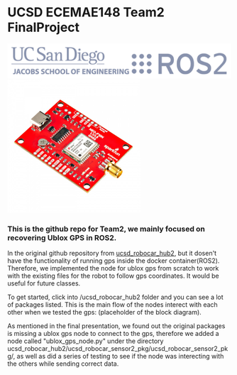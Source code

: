 # UCSD ECEMAE148 Team2 FinalProject

<img src="ucsd_ros2_logos.png">
<img src="ublox.jpg" width="300" height="300">
<div>
<h3>This is the github repo for Team2, we mainly focused on recovering Ublox GPS in ROS2. </h3>
<body>
  <p>
  In the original github repository from <a href="https://gitlab.com/ucsd_robocar2/ucsd_robocar_hub2">ucsd_robocar_hub2</a>, but it dosen't have the functionality of running gps inside the docker container(ROS2). Therefore, we implemented the node for ublox gps from scratch to work with the existing files for the robot to follow gps coordinates. It would be useful for future classes.
  </p>
  <p>
  To get started, click into /ucsd_robocar_hub2 folder and you can see a lot of packages listed. This is the main flow of the nodes interect with each other when we tested the gps: (placeholder of the block diagram).
  </p>
  <p>As mentioned in the final presentation, we found out the original packages is missing a ublox gps node to connect to the gps, therefore we added a node called "ublox_gps_node.py" under the directory ucsd_robocar_hub2/ucsd_robocar_sensor2_pkg/ucsd_robocar_sensor2_pkg/, as well as did a series of testing to see if the node was interecting with the others while sending correct data.</p>
</body>
